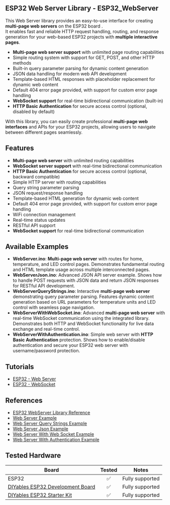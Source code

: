 ## ESP32  Web Server Library - ESP32_WebServer
This  Web Server library provides an easy-to-use interface for creating **multi-page web servers** on the ESP32 board .  
It enables fast and reliable HTTP request handling, routing, and response generation for your web-based ESP32 projects with **multiple interactive pages**.
* **Multi-page web server support** with unlimited page routing capabilities
* Simple routing system with support for GET, POST, and other HTTP methods
* Built-in query parameter parsing for dynamic content generation
* JSON data handling for modern web API development
* Template-based HTML responses with placeholder replacement for dynamic web content
* Default 404 error page provided, with support for custom error page handling
* **WebSocket support** for real-time bidirectional communication (built-in)
* **HTTP Basic Authentication** for secure access control (optional, disabled by default)

With this library, you can easily create professional **multi-page web interfaces** and APIs for your ESP32  projects, allowing users to navigate between different pages seamlessly.



Features  
----------------------------  
* **Multi-page web server** with unlimited routing capabilities
* **WebSocket server support** with real-time bidirectional communication
* **HTTP Basic Authentication** for secure access control (optional, backward compatible)
* Simple HTTP server with routing capabilities
* Query string parameter parsing 
* JSON request/response handling
* Template-based HTML generation for dynamic web content
* Default 404 error page provided, with support for custom error page handling
* WiFi connection management
* Real-time status updates
* RESTful API support
* **WebSocket support** for real-time bidirectional communication



Available Examples
----------------------------
* **WebServer.ino**: **Multi-page web server** with routes for home, temperature, and LED control pages. Demonstrates fundamental routing and HTML template usage across multiple interconnected pages.
* **WebServerJson.ino**: Advanced JSON API server example. Shows how to handle POST requests with JSON data and return JSON responses for RESTful API development.
* **WebServerQueryStrings.ino**: Interactive **multi-page web server** demonstrating query parameter parsing. Features dynamic content generation based on URL parameters for temperature units and LED control with seamless page navigation.
* **WebServerWithWebSocket.ino**: Advanced **multi-page web server** with real-time WebSocket communication using the integrated library. Demonstrates both HTTP and WebSocket functionality for live data exchange and real-time control.
* **WebServerWithAuthentication.ino**: Simple web server with **HTTP Basic Authentication** protection. Shows how to enable/disable authentication and secure your ESP32 web server with username/password protection.



Tutorials
----------------------------
* [ESP32 - Web Server](https://esp32io.com/tutorials/esp32-web-server)
* [ESP32 - WebSocket](https://esp32io.com/tutorials/esp32-websocket)



References
----------------------------
* [ESP32 WebServer Library Reference](https://esp32io.com/tutorials/diyables-esp32-web-server-library)
* [Web Server Example](https://esp32io.com/tutorials/diyables-esp32-web-server-example)
* [Web Server Query Strings Example](https://esp32io.com/tutorials/diyables-esp32-web-server-query-string-example)
* [Web Server Json Example](https://esp32io.com/tutorials/diyables-esp32-web-server-json-example)
* [Web Server With Web Socket Example](https://esp32io.com/tutorials/diyables-esp32-web-server-with-websocket-example)
* [Web Server With Authentication Example](https://esp32io.com/tutorials/diyables-esp32-web-server-authentication-example)


Tested Hardware
----------------------------

| Board                   | Tested | Notes                                      |
|-------------------------|:------:|---------------------------------------------|
| ESP32     |   ✅   | Fully supported       |
| [DIYables ESP32 Development Board](https://diyables.io/esp32-board) |   ✅   | Fully supported          |
| [DIYables ESP32 Starter Kit](https://diyables.io/products/esp32-starter-kit) |   ✅   | Fully supported          |

